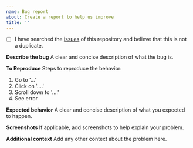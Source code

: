 ```yaml
---
name: Bug report
about: Create a report to help us improve
title: ''
---
```


- [ ] I have searched the [issues](https://github.com/duolacloud/seata-golang/issues) of this repository and believe that this is not a duplicate.

**Describe the bug**
A clear and concise description of what the bug is.

**To Reproduce**
Steps to reproduce the behavior:
1. Go to '...'
2. Click on '....'
3. Scroll down to '....'
4. See error

**Expected behavior**
A clear and concise description of what you expected to happen.

**Screenshots**
If applicable, add screenshots to help explain your problem.

**Additional context**
Add any other context about the problem here.
